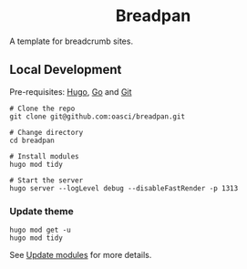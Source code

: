<h1 align="center">Breadpan</h1>

A template for breadcrumb sites.

## Local Development

Pre-requisites: [Hugo](https://gohugo.io/getting-started/installing/), [Go](https://golang.org/doc/install) and [Git](https://git-scm.com)

```shell
# Clone the repo
git clone git@github.com:oasci/breadpan.git

# Change directory
cd breadpan

# Install modules
hugo mod tidy

# Start the server
hugo server --logLevel debug --disableFastRender -p 1313
```

### Update theme

```shell
hugo mod get -u
hugo mod tidy
```

See [Update modules](https://gohugo.io/hugo-modules/use-modules/#update-modules) for more details.
